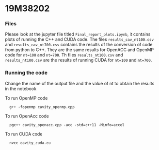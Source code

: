 # 19M38202
### Files

Please look at the jupyter file titled `Final_report_plots.ipynb`, it contains plots of running the C++ and CUDA code. 
The files `results_cav_nt100.csv` and `results_cav_nt700.csv` contains the results of the conversion of code from python to C++. They are the same results for OpenACC and OpenMP code for `nt=100` and `nt=700`.
Th files `results_nt100.csv` and `results_nt100.csv` are the results of running CUDA for `nt=100` and `nt=700`.

### Running the code

Change the name of the output file and the value of nt to obtain the results in the notebook 

To run OpenMP code    

      g++ -fopenmp cavity_openmp.cpp

To run OpenAcc code

      pgc++ cavity_openacc.cpp -acc -std=c++11 -Minfo=accel

To run CUDA code

      nvcc cavity_cuda.cu 
